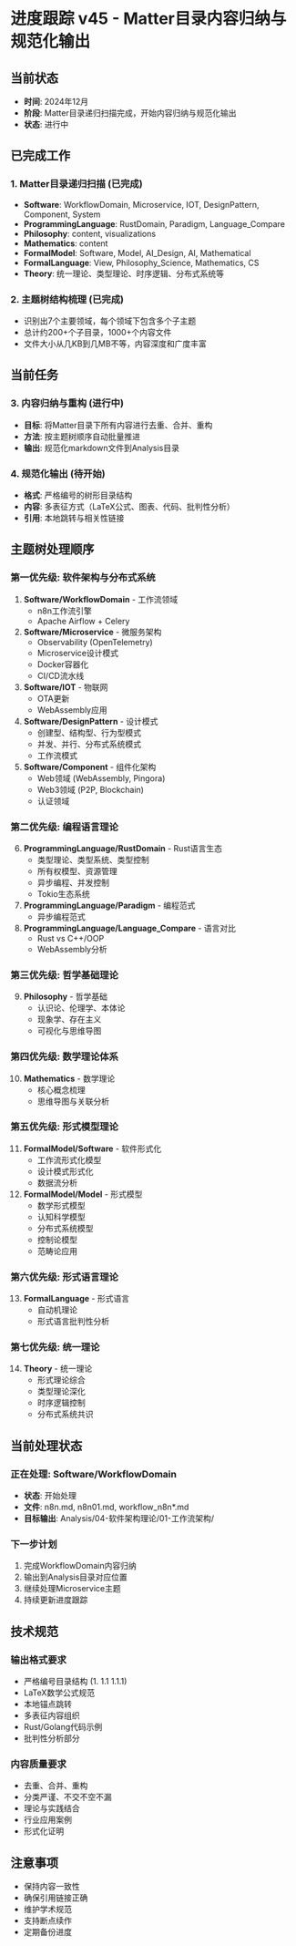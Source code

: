 # 进度跟踪 v45 - Matter目录内容归纳与规范化输出

## 当前状态
- **时间**: 2024年12月
- **阶段**: Matter目录递归扫描完成，开始内容归纳与规范化输出
- **状态**: 进行中

## 已完成工作

### 1. Matter目录递归扫描 (已完成)
- **Software**: WorkflowDomain, Microservice, IOT, DesignPattern, Component, System
- **ProgrammingLanguage**: RustDomain, Paradigm, Language_Compare
- **Philosophy**: content, visualizations
- **Mathematics**: content
- **FormalModel**: Software, Model, AI_Design, AI, Mathematical
- **FormalLanguage**: View, Philosophy_Science, Mathematics, CS
- **Theory**: 统一理论、类型理论、时序逻辑、分布式系统等

### 2. 主题树结构梳理 (已完成)
- 识别出7个主要领域，每个领域下包含多个子主题
- 总计约200+个子目录，1000+个内容文件
- 文件大小从几KB到几MB不等，内容深度和广度丰富

## 当前任务

### 3. 内容归纳与重构 (进行中)
- **目标**: 将Matter目录下所有内容进行去重、合并、重构
- **方法**: 按主题树顺序自动批量推进
- **输出**: 规范化markdown文件到Analysis目录

### 4. 规范化输出 (待开始)
- **格式**: 严格编号的树形目录结构
- **内容**: 多表征方式（LaTeX公式、图表、代码、批判性分析）
- **引用**: 本地跳转与相关性链接

## 主题树处理顺序

### 第一优先级: 软件架构与分布式系统
1. **Software/WorkflowDomain** - 工作流领域
   - n8n工作流引擎
   - Apache Airflow + Celery
2. **Software/Microservice** - 微服务架构
   - Observability (OpenTelemetry)
   - Microservice设计模式
   - Docker容器化
   - CI/CD流水线
3. **Software/IOT** - 物联网
   - OTA更新
   - WebAssembly应用
4. **Software/DesignPattern** - 设计模式
   - 创建型、结构型、行为型模式
   - 并发、并行、分布式系统模式
   - 工作流模式
5. **Software/Component** - 组件化架构
   - Web领域 (WebAssembly, Pingora)
   - Web3领域 (P2P, Blockchain)
   - 认证领域

### 第二优先级: 编程语言理论
6. **ProgrammingLanguage/RustDomain** - Rust语言生态
   - 类型理论、类型系统、类型控制
   - 所有权模型、资源管理
   - 异步编程、并发控制
   - Tokio生态系统
7. **ProgrammingLanguage/Paradigm** - 编程范式
   - 异步编程范式
8. **ProgrammingLanguage/Language_Compare** - 语言对比
   - Rust vs C++/OOP
   - WebAssembly分析

### 第三优先级: 哲学基础理论
9. **Philosophy** - 哲学基础
   - 认识论、伦理学、本体论
   - 现象学、存在主义
   - 可视化与思维导图

### 第四优先级: 数学理论体系
10. **Mathematics** - 数学理论
    - 核心概念梳理
    - 思维导图与关联分析

### 第五优先级: 形式模型理论
11. **FormalModel/Software** - 软件形式化
    - 工作流形式化模型
    - 设计模式形式化
    - 数据流分析
12. **FormalModel/Model** - 形式模型
    - 数学形式模型
    - 认知科学模型
    - 分布式系统模型
    - 控制论模型
    - 范畴论应用

### 第六优先级: 形式语言理论
13. **FormalLanguage** - 形式语言
    - 自动机理论
    - 形式语言批判性分析

### 第七优先级: 统一理论
14. **Theory** - 统一理论
    - 形式理论综合
    - 类型理论深化
    - 时序逻辑控制
    - 分布式系统共识

## 当前处理状态

### 正在处理: Software/WorkflowDomain
- **状态**: 开始处理
- **文件**: n8n.md, n8n01.md, workflow_n8n*.md
- **目标输出**: Analysis/04-软件架构理论/01-工作流架构/

### 下一步计划
1. 完成WorkflowDomain内容归纳
2. 输出到Analysis目录对应位置
3. 继续处理Microservice主题
4. 持续更新进度跟踪

## 技术规范

### 输出格式要求
- 严格编号目录结构 (1. 1.1 1.1.1)
- LaTeX数学公式规范
- 本地锚点跳转
- 多表征内容组织
- Rust/Golang代码示例
- 批判性分析部分

### 内容质量要求
- 去重、合并、重构
- 分类严谨、不交不空不漏
- 理论与实践结合
- 行业应用案例
- 形式化证明

## 注意事项
- 保持内容一致性
- 确保引用链接正确
- 维护学术规范
- 支持断点续作
- 定期备份进度 